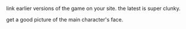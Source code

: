 link earlier versions of the game on your site. the latest is super clunky.


get a good picture of the main character's face.
